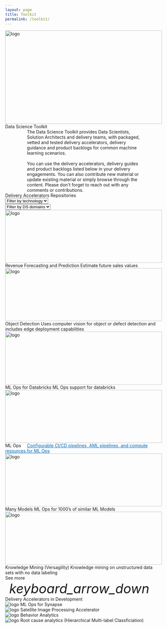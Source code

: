 ```yaml
---
layout: page
title: Toolkit
permalink: /toolkit/
---
```


<div class="toolkit">
    <div class="title-photo">
          <img src="../images/shutterstock_1501235660.png" alt="logo" height="300" style="width:100%;">
    </div>
  <div class="title">Data Science Toolkit</div>
  <div class="paragraph" style="margin-left:70px; margin-right:70px;">The Data Science Toolkit provides Data Scientists, Solution Architects and delivery teams, with packaged, vetted and tested delivery accelerators, delivery guidance and product backlogs for common machine learning scenarios.
  <br><br>
  You can use the delivery accelerators, delivery guides and product backlogs listed below in your delivery engagements. You can also contribute new material or update existing material or simply browse through the content. Please don't forget to reach out with any comments or contributions.</div>
  <div class="subtitle toolkit-borders"> Delivery Accelerators Repositories 
    <div class="dropdowns-container">
    <div class="custom-select">
      <select class="toolkit-select">
        <option value="" selected disabled hidden>Filter by technology</option>
        <option value="1">Option 1</option>
        <option value="2">Option 2</option>
        <option value="3">Option 3</option>
      </select>
    </div>
    <div class="custom-select">
      <select class="toolkit-select">
        <option value="" selected disabled hidden>Filter by DS domains</option>
        <option value="1">Option 1</option>
        <option value="2">Option 2</option>
        <option value="3">Option 3</option>
      </select>
    </div>
  </div>
  </div>

  <div class="toolkit-cards">
    <div class="toolkit-row">
      <div class="toolkit-card left">
          <img src="../images/revenue-forecasting.png" alt="logo" height="170" style="width:100%;">
          <span class="toolkit-card-title">Revenue Forecasting and Prediction</span>
          <span class="toolkit-card-content">Estimate future sales values</span>
      </div>
      <div class="toolkit-card right">
          <img src="../images/object-detection.png" alt="logo" height="170" style="width:100%;">
          <span class="toolkit-card-title">Object Detection</span>
          <span class="toolkit-card-content">Uses computer vision for object or defect detection and includes edge deployment capabilities</span>
      </div>
    </div>
    <div class="toolkit-row">
      <div class="toolkit-card left">
          <img src="../images/ml-ops-databricks.png" alt="logo" height="170" style="width:100%;">
          <span class="toolkit-card-title">ML Ops for Databricks</span>
          <span class="toolkit-card-content">ML Ops support for databricks</span>
      </div>
      <div class="toolkit-card right">
          <img src="../images/ml-ops.png" alt="logo" height="170" style="width:100%;">
          <span class="toolkit-card-title">ML Ops</span>
          <a class="toolkit-card-content" href="/ml-ops/" style="color:#0067B8;text-decoration: underline; margin-left: 15px; margin-right: 10px;">Configurable CI/CD pipelines, AML pipelines, and compute resources for ML Ops</a>
      </div>
    </div>
    <div class="toolkit-row">
      <div class="toolkit-card left">
          <img src="../images/many-models.png" alt="logo" height="170" style="width:100%;">
          <span class="toolkit-card-title">Many Models</span>
          <span class="toolkit-card-content">ML Ops for 1000’s of similar ML Models</span>
      </div>
      <div class="toolkit-card right">
          <img src="../images/knowledge-mining.png" alt="logo" height="170" style="width:100%;">
          <span class="toolkit-card-title">Knowledge Mining (Versagility)</span>
          <span class="toolkit-card-content">Knowledge mining on unstructured data sets with no data labeling</span>
      </div>
      <div class="toolkit-card right">      
      <!--Placeholder for delivery accelerator toolkit card-->
      </div>
    </div>
  </div>

  <div class="subtitle borders" style="margin-top:0px">
    <!--Placeholder for See More drop-down to expand toolkit rows-->
    <!--TODO: to implement functionality per above toolkit rows and limit number of toolkit rows shown by default to 3 rows-->
    <div class="see-more">
      <span class="see-more-text">See more</span>
      <i class="material-icons" style="margin-bottom:0px; font-size: 42px; border-left: 3px solid white; padding-left: 10px;">keyboard_arrow_down</i>
    </div>
  </div>

  <div class="subtitle">
    Delivery Accelerators in Development
  </div>

<div class="delivery-accelerators">
  <div class="delivery-accelerators-card">
      <img src="../images/synapse.png" alt="logo">
      <span class="toolkit-card-content">ML Ops for Synapse</span>
  </div>
  <div class="delivery-accelerators-card">
      <img src="../images/satellite.png" alt="logo">
      <span class="toolkit-card-content">Satellite Image Processing Accelerator</span>
  </div>
  <div class="delivery-accelerators-card">
      <img src="../images/behavior-analytics.png" alt="logo">
      <span class="toolkit-card-content">Behavior Analytics</span>
  </div>
  <div class="delivery-accelerators-card">
      <img src="../images/root-cause.png" alt="logo">
      <span class="toolkit-card-content">Root cause analytics (Hierarchical Multi-label Classficiation)</span>
  </div>
</div>


</div>